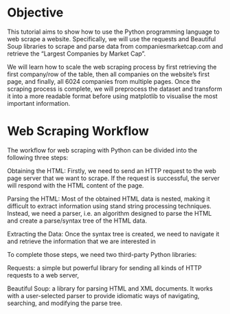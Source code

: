 # Objective
This tutorial aims to show how to use the Python programming language to web scrape a website. Specifically, we will use the requests and Beautiful Soup libraries to scrape and parse data from companiesmarketcap.com and retrieve the “Largest Companies by Market Cap”.

We will learn how to scale the web scraping process by first retrieving the first company/row of the table, then all companies on the website’s first page, and finally, all 6024 companies from multiple pages. Once the scraping process is complete, we will preprocess the dataset and transform it into a more readable format before using matplotlib to visualise the most important information.

# Web Scraping Workflow
The workflow for web scraping with Python can be divided into the following three steps:

Obtaining the HTML: Firstly, we need to send an HTTP request to the web page server that we want to scrape. If the request is successful, the server will respond with the HTML content of the page.

Parsing the HTML: Most of the obtained HTML data is nested, making it difficult to extract information using stand string processing techniques. Instead, we need a parser, i.e. an algorithm designed to parse the HTML and create a parse/syntax tree of the HTML data.

Extracting the Data: Once the syntax tree is created, we need to navigate it and retrieve the information that we are interested in

To complete those steps, we need two third-party Python libraries:

Requests: a simple but powerful library for sending all kinds of HTTP requests to a web server,

Beautiful Soup: a library for parsing HTML and XML documents. It works with a user-selected parser to provide idiomatic ways of navigating, searching, and modifying the parse tree.
